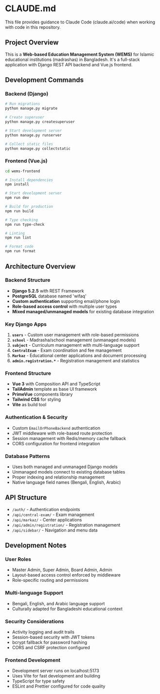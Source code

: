 # CLAUDE.md

This file provides guidance to Claude Code (claude.ai/code) when working with code in this repository.

## Project Overview

This is a **Web-based Education Management System (WEMS)** for Islamic educational institutions (madrashas) in Bangladesh. It's a full-stack application with Django REST API backend and Vue.js frontend.

## Development Commands

### Backend (Django)
```bash
# Run migrations
python manage.py migrate

# Create superuser
python manage.py createsuperuser

# Start development server
python manage.py runserver

# Collect static files
python manage.py collectstatic
```

### Frontend (Vue.js)
```bash
cd wems-frontend

# Install dependencies
npm install

# Start development server
npm run dev

# Build for production
npm run build

# Type checking
npm run type-check

# Linting
npm run lint

# Format code
npm run format
```

## Architecture Overview

### Backend Structure
- **Django 5.2.5** with REST Framework
- **PostgreSQL** database named 'wifaq'
- **Custom authentication** supporting email/phone login
- **Role-based access control** with multiple user types
- **Mixed managed/unmanaged models** for existing database integration

### Key Django Apps
1. **`users`** - Custom user management with role-based permissions
2. **`school`** - Madrasha/school management (unmanaged models)
3. **`subject`** - Curriculum management with multi-language support
4. **`CentralExam`** - Exam coordination and fee management
5. **`Markaz`** - Educational center applications and document processing
6. **`admin.registration.*`** - Registration management and statistics

### Frontend Structure
- **Vue 3** with Composition API and TypeScript
- **TailAdmin** template as base UI framework
- **PrimeVue** components library
- **Tailwind CSS** for styling
- **Vite** as build tool

### Authentication & Security
- Custom `EmailOrPhoneBackend` authentication
- JWT middleware with role-based route protection
- Session management with Redis/memory cache fallback
- CORS configuration for frontend integration

### Database Patterns
- Uses both managed and unmanaged Django models
- Unmanaged models connect to existing database tables
- Proper indexing and relationship management
- Native language field names (Bengali, English, Arabic)

## API Structure
- `/auth/` - Authentication endpoints
- `/api/central-exam/` - Exam management
- `/api/markaz/` - Center applications
- `/api/admin/registration/` - Registration management
- `/api/sidebar/` - Navigation and menu data

## Development Notes

### User Roles
- Master Admin, Super Admin, Board Admin, Admin
- Layout-based access control enforced by middleware
- Role-specific routing and permissions

### Multi-language Support
- Bengali, English, and Arabic language support
- Culturally adapted for Bangladeshi educational context

### Security Considerations
- Activity logging and audit trails
- Session-based security with JWT tokens
- bcrypt fallback for password hashing
- CORS and CSRF protection configured

### Frontend Development
- Development server runs on localhost:5173
- Uses Vite for fast development and building
- TypeScript for type safety
- ESLint and Prettier configured for code quality